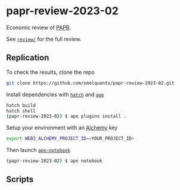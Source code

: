 # papr-review-2023-02

Economic review of [PAPR](https://papr.wtf).

See [`review/`](./review/) for the full review.


## Replication

To check the results, clone the repo

```sh
git clone https://github.com/smolquants/papr-review-2023-02.git
```

Install dependencies with [`hatch`](https://github.com/pypa/hatch) and [`ape`](https://github.com/ApeWorX/ape)

```sh
hatch build
hatch shell
(papr-review-2023-02) $ ape plugins install .
```

Setup your environment with an [Alchemy](https://www.alchemy.com) key

```sh
export WEB3_ALCHEMY_PROJECT_ID=<YOUR_PROJECT_ID>
```

Then launch [`ape-notebook`](https://github.com/ApeWorX/ape-notebook)

```sh
(papr-review-2023-02) $ ape notebook
```


## Scripts

